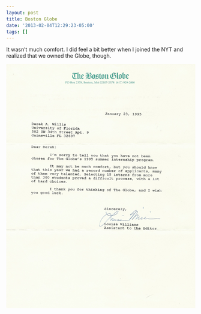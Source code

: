 ```yaml
---
layout: post
title: Boston Globe
date: '2013-02-04T12:29:23-05:00'
tags: []
---
```

It wasn’t much comfort. I did feel a bit better when I joined the NYT and realized that we owned the Globe, though.

![Globe rejection letter](/images/boston_globe_rejection.png "Globe rejection letter")
